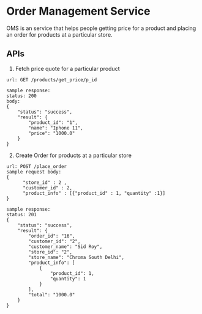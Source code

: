 # Order Management Service

OMS is an service that helps people getting price for a product and placing an order for products at a particular store.

## APIs

1. Fetch price quote for a particular product

```
url: GET /products/get_price/p_id

sample response: 
status: 200
body: 
{
    "status": "success",
    "result": {
        "product_id": "1",
        "name": "Iphone 11",
        "price": "1000.0"
    }
}
```

2. Create Order for products at a particular store
```
url: POST /place_order
sample request body: 
{ 
      "store_id" : 2 ,
      "customer_id" : 2, 
      "product_info" : [{"product_id" : 1, "quantity" :1}] 
}

sample response:
status: 201
{
    "status": "success",
    "result": {
        "order_id": "16",
        "customer_id": "2",
        "customer_name": "Sid Roy",
        "store_id": "2",
        "store_name": "Chroma South Delhi",
        "product_info": [
            {
                "product_id": 1,
                "quantity": 1
            }
        ],
        "total": "1000.0"
    }
}
```
